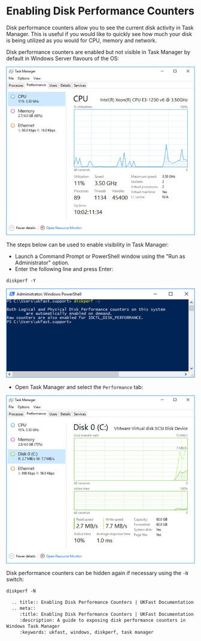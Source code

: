 # Enabling Disk Performance Counters  

Disk performance counters allow you to see the current disk activity in Task Manager. This is useful if you would like to quickly see how much your disk is being utilized as you would for CPU, memory and network.

Disk performance counters are enabled but not visible in Task Manager by default in Windows Server flavours of the OS:

![Default Task Manager (no disk performance stats)](Images/diskperf/before_disk_perf.PNG)

The steps below can be used to enable visibility in Task Manager:

- Launch a Command Prompt or PowerShell window using the "Run as Administrator" option.  
- Enter the following line and press Enter:  
 
```
diskperf -Y 
```

![Running the diskperf command](Images/diskperf/command_diskperf.PNG)
  
- Open Task Manager and select the `Performance` tab:

![Task Manager with disk performance stats](Images/diskperf/after_disk_perf.PNG)

Disk performance counters can be hidden again if necessary using the `-N` switch:

```
diskperf -N
```

```eval_rst
  .. title:: Enabling Disk Performance Counters | UKFast Documentation
  .. meta::
     :title: Enabling Disk Performance Counters | UKFast Documentation
     :description: A guide to exposing disk performance counters in Windows Task Manager
     :keywords: ukfast, windows, diskperf, task manager
